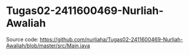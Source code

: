 # Tugas02-2411600469-Nurliah-Awaliah

Source code: https://github.com/nurliaha/Tugas02-2411600469-Nurliah-Awaliah/blob/master/src/Main.java
